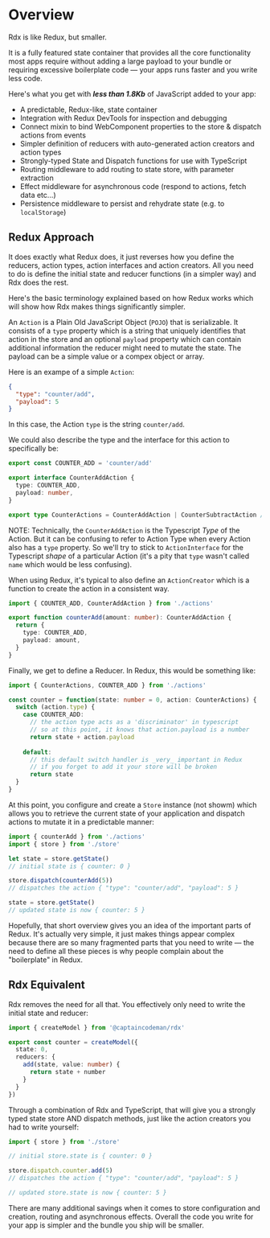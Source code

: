 # Overview

Rdx is like Redux, but smaller.

It is a fully featured state container that provides all the core functionality most apps require without adding a large payload to your bundle or requiring excessive boilerplate code &mdash; your apps runs faster and you write less code.

Here's what you get with **_less than 1.8Kb_** of JavaScript added to your app:

* A predictable, Redux-like, state container
* Integration with Redux DevTools for inspection and debugging
* Connect mixin to bind WebComponent properties to the store &amp; dispatch actions from events
* Simpler definition of reducers with auto-generated action creators and action types
* Strongly-typed State and Dispatch functions for use with TypeScript
* Routing middleware to add routing to state store, with parameter extraction
* Effect middleware for asynchronous code (respond to actions, fetch data etc&hellip;)
* Persistence middleware to persist and rehydrate state (e.g. to `localStorage`)

## Redux Approach

It does exactly what Redux does, it just reverses how you define the reducers, action types, action interfaces and action creators. All you need to do is define the initial state and reducer functions (in a simpler way) and Rdx does the rest.

Here's the basic terminology explained based on how Redux works which will show how Rdx makes things significantly simpler.

An `Action` is a Plain Old JavaScript Object (`POJO`) that is serializable. It consists of a `type` property which is a string that uniquely identifies that action in the store and an optional `payload` property which can contain additional information the reducer might need to mutate the state. The payload can be a simple value or a compex object or array.

Here is an exampe of a simple `Action`:

```json
{
  "type": "counter/add",
  "payload": 5
}
```

In this case, the Action `type` is the string `counter/add`.

We could also describe the type and the interface for this action to specifically be:

```ts
export const COUNTER_ADD = 'counter/add'

export interface CounterAddAction {
  type: COUNTER_ADD,
  payload: number,
}

export type CounterActions = CounterAddAction | CounterSubtractAction // (not shown)
```

NOTE: Technically, the `CounterAddAction` is the Typescript _Type_ of the Action. But it can be confusing to refer to Action Type when every Action also has a `type` property. So we'll try to stick to `ActionInterface` for the Typescript _shape_ of a particular Action (it's a pity that `type` wasn't called `name` which would be less confusing).

When using Redux, it's typical to also define an `ActionCreator` which is a function to create the action in a consistent way.

```ts
import { COUNTER_ADD, CounterAddAction } from './actions'

export function counterAdd(amount: number): CounterAddAction {
  return {
    type: COUNTER_ADD,
    payload: amount,
  }
}
```

Finally, we get to define a Reducer. In Redux, this would be something like:

```ts
import { CounterActions, COUNTER_ADD } from './actions'

const counter = function(state: number = 0, action: CounterActions) {
  switch (action.type) {
    case COUNTER_ADD:
      // the action type acts as a 'discriminator' in typescript
      // so at this point, it knows that action.payload is a number
      return state + action.payload
    
    default:
      // this default switch handler is _very_ important in Redux
      // if you forget to add it your store will be broken
      return state
  }
}
```

At this point, you configure and create a `Store` instance (not showm) which allows you to retrieve the current state of your application and dispatch actions to mutate it in a predictable manner:

```ts
import { counterAdd } from './actions'
import { store } from './store'

let state = store.getState()
// initial state is { counter: 0 }

store.dispatch(counterAdd(5))
// dispatches the action { "type": "counter/add", "payload": 5 }

state = store.getState()
// updated state is now { counter: 5 }
```

Hopefully, that short overview gives you an idea of the important parts of Redux. It's actually very simple, it just makes things appear complex because there are so many fragmented parts that you need to write &mdash; the need to define all these pieces is why people complain about the "boilerplate" in Redux.

## Rdx Equivalent

Rdx removes the need for all that. You effectively only need to write the initial state and reducer:

```ts
import { createModel } from '@captaincodeman/rdx'

export const counter = createModel({
  state: 0,
  reducers: {
    add(state, value: number) {
      return state + number
    }
  }
})
```

Through a combination of Rdx and TypeScript, that will give you a strongly typed state store AND dispatch methods, just like the action creators you had to write yourself:

```ts
import { store } from './store'

// initial store.state is { counter: 0 }

store.dispatch.counter.add(5)
// dispatches the action { "type": "counter/add", "payload": 5 }

// updated store.state is now { counter: 5 }
```

There are many additional savings when it comes to store configuration and creation, routing and asynchronous effects. Overall the code you write for your app is simpler and the bundle you ship will be smaller.
